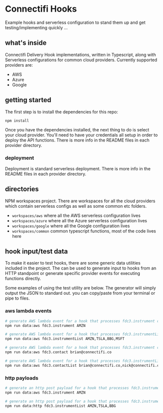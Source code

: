 # Connectifi Hooks

Example hooks and serverless configuration to stand them up and get testing/implementing quickly ...

## what's inside

Connectifi Delivery Hook implementations, written in Typescript, along with Serverless configurations for common cloud providers.  Currently supported providers are:
 - AWS
 - Azure
 - Google

## getting started

The first step is to install the dependencies for this repo:

```bash
npm install
```

Once you have the dependencies installed, the next thing to do is select your cloud provider.  You'll need to have your credentials all setup in order to deploy the API functions.  There is more info in the README files in each provider directory.

### deployment

Deployment is standard serverless deployment.  There is more info in the README files in each provider directory.

## directories

NPM workspaces project.  There are workspaces for all the cloud providers which contain serverless configs as well as some common etc folders.

- `workspaces/aws` where all the AWS serverless configuration lives
- `workspaces/azure` where all the Azure serverless configuration lives
- `workspaces/google` where all the Google configuration lives
- `workspaces/common` common typescript functions, most of the code lives here

## hook input/test data

To make it easier to test hooks, there are some generic data utilities included in the project.  The can be used to generate input to hooks from an HTTP standpoint or generate specific provider events for executing functions directly.

Some examples of using the test utility are below.  The generator will simply output the JSON to standard out.  you can copy/paste from your terminal or pipe to files.

### aws lambda events

```bash
# generate AWS lambda event for a hook that processes fdc3.instrument context types
npm run data:aws fdc3.instrument AMZN

# generate AWS lambda event for a hook that processes fdc3.instrumentList context types
npm run data:aws fdc3.instrumentList AMZN,TSLA,BBG,MSFT

# generate AWS lambda event for a hook that processes fdc3.instrument context types
npm run data:aws fdc3.contact brian@connectifi.co

# generate AWS lambda event for a hook that processes fdc3.instrumentList context types
npm run data:aws fdc3.contactList brian@connectifi.co,nick@connectifi.co,kevin@connectifi.co
```

### http payloads

```bash
# generate an http post payload for a hook that processes fdc3.instrument context types
npm run data:aws fdc3.instrument AMZN

# generate an http post payload for a hook that processes fdc3.instrumentList context types
npm run data:http fdc3.instrumentList AMZN,TSLA,BBG

```


